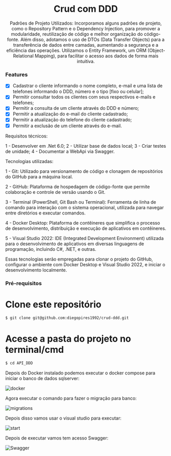 <h1 align="center">Crud com DDD</h1>

<p align="center">Padrões de Projeto Utilizados: Incorporamos alguns padrões de projeto, como o Repository Pattern e o Dependency Injection, para promover a modularidade, reutilização de código e melhor organização do código-fonte. Além disso, adotamos o uso de DTOs (Data Transfer Objects) para a transferência de dados entre camadas, aumentando a segurança e a eficiência das operações. Utilizamos o Entity Framework, um ORM (Object-Relational Mapping), para facilitar o acesso aos dados de forma mais intuitiva.</p>


### Features

- [x] Cadastrar o cliente informando o nome completo, e-mail e uma lista de telefones informando o DDD, número e o tipo [fixo ou celular];
- [x] Permitir consultar todos os clientes com seus respectivos e-mails e telefones;
- [x] Permitir a consulta de um cliente através do DDD e número;
- [x] Permitir a atualização do e-mail do cliente cadastrado;
- [x] Permitir a atualização do telefone do cliente cadastrado;
- [x] Permitir a exclusão de um cliente através do e-mail.

Requisitos técnicos:

1 - Desenvolver em .Net 6.0;
2 - Utilizar base de dados local;
3 - Criar testes de unidade;
4 - Documentar a WebApi via Swagger.

Tecnologias utilizadas:

1 - Git: Utilizado para versionamento de código e clonagem de repositórios do GitHub para a máquina local.

2 - GitHub: Plataforma de hospedagem de código-fonte que permite colaboração e controle de versão usando o Git.

3 - Terminal (PowerShell, Git Bash ou Terminal): Ferramenta de linha de comando para interação com o sistema operacional, utilizada para navegar entre diretórios e executar comandos.

4 - Docker Desktop: Plataforma de contêineres que simplifica o processo de desenvolvimento, distribuição e execução de aplicativos em contêineres.

5 - Visual Studio 2022: IDE (Integrated Development Environment) utilizada para o desenvolvimento de aplicativos em diversas linguagens de programação, incluindo C#, .NET, e outras.

Essas tecnologias serão empregadas para clonar o projeto do GitHub, configurar o ambiente com Docker Desktop e Visual Studio 2022, e iniciar o desenvolvimento localmente.

### Pré-requisitos

# Clone este repositório
```bash
$ git clone git@github.com:diegopires1992/crud-ddd.git
```

# Acesse a pasta do projeto no terminal/cmd
```bash
$ cd API_DDD
```

Depois do Docker instalado podemos executar o docker compose para iniciar o banco de dados sqlserver:

![docker](https://github.com/diegopires1992/crud-ddd/assets/66563440/293e90b4-cc50-431c-97f9-e7f46a5c8fc1)

Agora executar o comando para fazer o migração para banco:

![migrations](https://github.com/diegopires1992/crud-ddd/assets/66563440/ea61921f-5c2d-4567-ac8c-af8a5a17b905)

Depois disso vamos usar o visual studio para executar:

![start](https://github.com/diegopires1992/crud-ddd/assets/66563440/99a3450f-8b12-4c62-89ce-288fa2dae780)

Depois de executar vamos tem acesso Swagger:


![Swagger](https://github.com/diegopires1992/crud-ddd/assets/66563440/5ce00a4c-d452-47b9-8cf8-a33ae5ac3a5c)




